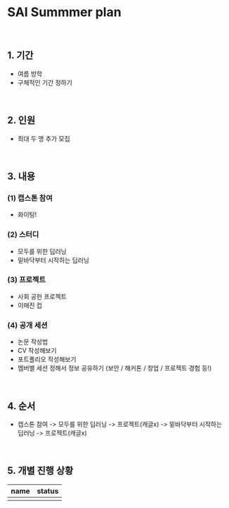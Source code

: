 # SAI Summmer plan

<br>

## 1. 기간
 - 여름 방학
 - 구체적인 기간 정하기

<br>

## 2. 인원
 - 최대 두 명 추가 모집

<br>

## 3. 내용
### (1) 캡스톤 참여
  - 화이팅!
  
### (2) 스터디
  - 모두를 위한 딥러닝
  - 밑바닥부터 시작하는 딥러닝
  
### (3) 프로젝트
  - 사회 공헌 프로젝트
  - 이매진 컵
 
### (4) 공개 세션
  - 논문 작성법
  - CV 작성해보기
  - 포트폴리오 작성해보기
  - 멤버별 세션 정해서 정보 공유하기 (보안 / 해커톤 / 창업 / 프로젝트 경험 등!)
 
<br>

## 4. 순서
 - 캡스톤 참여 -> 모두를 위한 딥러닝 -> 프로젝트(캐글x) -> 밑바닥부터 시작하는 딥러닝 -> 프로젝트(캐글x)


<br>

## 5. 개별 진행 상황


| name | status |
|:---:|:---|
| | |
